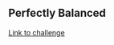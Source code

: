 ## Perfectly Balanced
[Link to challenge](https://www.reddit.com/r/dailyprogrammer/comments/afxxca/20190114_challenge_372_easy_perfectly_balanced/)
